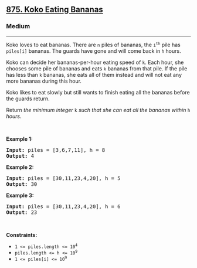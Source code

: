 <h2><a href="https://leetcode.com/problems/koko-eating-bananas/">875. Koko Eating Bananas</a></h2><h3>Medium</h3><hr><div style="user-select: auto;"><p style="user-select: auto;">Koko loves to eat bananas. There are <code style="user-select: auto;">n</code> piles of bananas, the <code style="user-select: auto;">i<sup style="user-select: auto;">th</sup></code> pile has <code style="user-select: auto;">piles[i]</code> bananas. The guards have gone and will come back in <code style="user-select: auto;">h</code> hours.</p>

<p style="user-select: auto;">Koko can decide her bananas-per-hour eating speed of <code style="user-select: auto;">k</code>. Each hour, she chooses some pile of bananas and eats <code style="user-select: auto;">k</code> bananas from that pile. If the pile has less than <code style="user-select: auto;">k</code> bananas, she eats all of them instead and will not eat any more bananas during this hour.</p>

<p style="user-select: auto;">Koko likes to eat slowly but still wants to finish eating all the bananas before the guards return.</p>

<p style="user-select: auto;">Return <em style="user-select: auto;">the minimum integer</em> <code style="user-select: auto;">k</code> <em style="user-select: auto;">such that she can eat all the bananas within</em> <code style="user-select: auto;">h</code> <em style="user-select: auto;">hours</em>.</p>

<p style="user-select: auto;">&nbsp;</p>
<p style="user-select: auto;"><strong style="user-select: auto;">Example 1:</strong></p>

<pre style="position: relative; user-select: auto;"><strong style="user-select: auto;">Input:</strong> piles = [3,6,7,11], h = 8
<strong style="user-select: auto;">Output:</strong> 4
<div class="open_grepper_editor" title="Edit &amp; Save To Grepper" style="user-select: auto;"></div></pre>

<p style="user-select: auto;"><strong style="user-select: auto;">Example 2:</strong></p>

<pre style="position: relative; user-select: auto;"><strong style="user-select: auto;">Input:</strong> piles = [30,11,23,4,20], h = 5
<strong style="user-select: auto;">Output:</strong> 30
<div class="open_grepper_editor" title="Edit &amp; Save To Grepper" style="user-select: auto;"></div></pre>

<p style="user-select: auto;"><strong style="user-select: auto;">Example 3:</strong></p>

<pre style="position: relative; user-select: auto;"><strong style="user-select: auto;">Input:</strong> piles = [30,11,23,4,20], h = 6
<strong style="user-select: auto;">Output:</strong> 23
<div class="open_grepper_editor" title="Edit &amp; Save To Grepper" style="user-select: auto;"></div></pre>

<p style="user-select: auto;">&nbsp;</p>
<p style="user-select: auto;"><strong style="user-select: auto;">Constraints:</strong></p>

<ul style="user-select: auto;">
	<li style="user-select: auto;"><code style="user-select: auto;">1 &lt;= piles.length &lt;= 10<sup style="user-select: auto;">4</sup></code></li>
	<li style="user-select: auto;"><code style="user-select: auto;">piles.length &lt;= h &lt;= 10<sup style="user-select: auto;">9</sup></code></li>
	<li style="user-select: auto;"><code style="user-select: auto;">1 &lt;= piles[i] &lt;= 10<sup style="user-select: auto;">9</sup></code></li>
</ul>
</div>